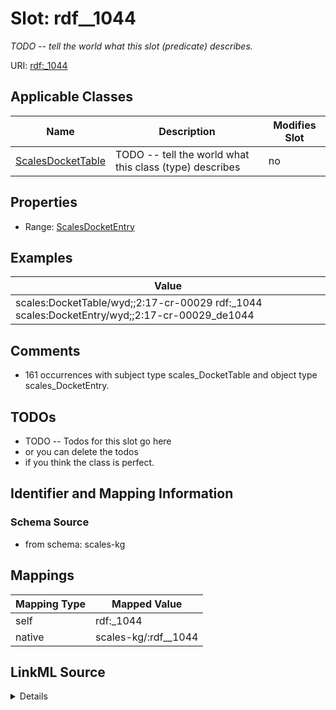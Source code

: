

# Slot: rdf__1044


_TODO -- tell the world what this slot (predicate) describes._





URI: [rdf:_1044](http://www.w3.org/1999/02/22-rdf-syntax-ns#_1044)



<!-- no inheritance hierarchy -->





## Applicable Classes

| Name | Description | Modifies Slot |
| --- | --- | --- |
| [ScalesDocketTable](../classes/ScalesDocketTable.md) | TODO -- tell the world what this class (type) describes |  no  |







## Properties

* Range: [ScalesDocketEntry](../classes/ScalesDocketEntry.md)






## Examples

| Value |
| --- |
| scales:DocketTable/wyd;;2:17-cr-00029 rdf:_1044 scales:DocketEntry/wyd;;2:17-cr-00029_de1044 |

## Comments

* 161 occurrences with subject type scales_DocketTable and object type scales_DocketEntry.

## TODOs

* TODO -- Todos for this slot go here
* or you can delete the todos
* if you think the class is perfect.

## Identifier and Mapping Information







### Schema Source


* from schema: scales-kg




## Mappings

| Mapping Type | Mapped Value |
| ---  | ---  |
| self | rdf:_1044 |
| native | scales-kg/:rdf__1044 |




## LinkML Source

<details>
```yaml
name: rdf__1044
description: TODO -- tell the world what this slot (predicate) describes.
todos:
- TODO -- Todos for this slot go here
- or you can delete the todos
- if you think the class is perfect.
comments:
- 161 occurrences with subject type scales_DocketTable and object type scales_DocketEntry.
examples:
- value: scales:DocketTable/wyd;;2:17-cr-00029 rdf:_1044 scales:DocketEntry/wyd;;2:17-cr-00029_de1044
from_schema: scales-kg
rank: 1000
slot_uri: rdf:_1044
alias: rdf__1044
domain_of:
- scales_DocketTable
range: scales_DocketEntry

```
</details>